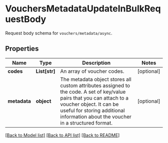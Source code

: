 # VouchersMetadataUpdateInBulkRequestBody

Request body schema for `vouchers/metadata/async`.

## Properties

Name | Type | Description | Notes
------------ | ------------- | ------------- | -------------
**codes** | **List[str]** | An array of voucher codes. | [optional] 
**metadata** | **object** | The metadata object stores all custom attributes assigned to the code. A set of key/value pairs that you can attach to a voucher object. It can be useful for storing additional information about the voucher in a structured format. | [optional] 

[[Back to Model list]](../README.md#documentation-for-models) [[Back to API list]](../README.md#documentation-for-api-endpoints) [[Back to README]](../README.md)


